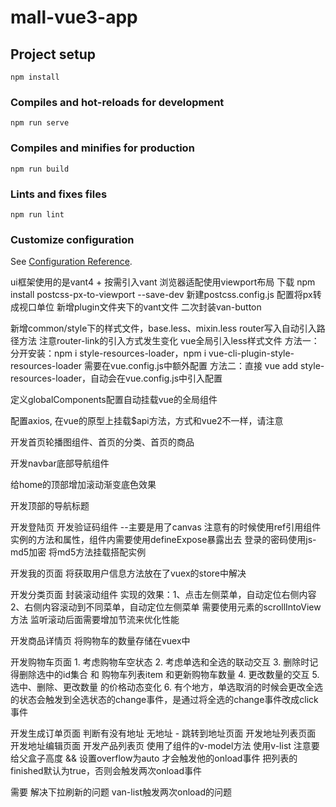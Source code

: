 <!--
 * @Date: 2022-12-27 20:44:21
 * @LastEditors: zhangshuangli
 * @LastEditTime: 2023-01-04 19:19:26
 * @Description: 这是****文件
-->
# mall-vue3-app

## Project setup
```
npm install
```

### Compiles and hot-reloads for development
```
npm run serve
```

### Compiles and minifies for production
```
npm run build
```

### Lints and fixes files
```
npm run lint
```

### Customize configuration
See [Configuration Reference](https://cli.vuejs.org/config/).

ui框架使用的是vant4 + 按需引入vant
浏览器适配使用viewport布局
下载 npm install postcss-px-to-viewport --save-dev
新建postcss.config.js 配置将px转成视口单位
新增plugin文件夹下的vant文件 二次封装van-button

新增common/style下的样式文件，base.less、mixin.less
router写入自动引入路径方法
注意router-link的引入方式发生变化
vue全局引入less样式文件
方法一：
分开安装：npm i style-resources-loader，npm i vue-cli-plugin-style-resources-loader
需要在vue.config.js中额外配置
方法二：直接 vue add style-resources-loader，自动会在vue.config.js中引入配置

定义globalComponents配置自动挂载vue的全局组件

配置axios, 在vue的原型上挂载$api方法，方式和vue2不一样，请注意

开发首页轮播图组件、首页的分类、首页的商品

开发navbar底部导航组件

给home的顶部增加滚动渐变底色效果

开发顶部的导航标题

开发登陆页
    开发验证码组件 --主要是用了canvas
    注意有的时候使用ref引用组件实例的方法和属性，组件内需要使用defineExpose暴露出去
    登录的密码使用js-md5加密 将md5方法挂载搭配实例

开发我的页面
    将获取用户信息方法放在了vuex的store中解决

开发分类页面
    封装滚动组件
    实现的效果：1、点击左侧菜单，自动定位右侧内容   2、右侧内容滚动到不同菜单，自动定位左侧菜单
                需要使用元素的scrollIntoView方法
                监听滚动后面需要增加节流来优化性能

开发商品详情页
    将购物车的数量存储在vuex中

开发购物车页面
    1. 考虑购物车空状态
    2. 考虑单选和全选的联动交互
    3. 删除时记得删除选中的id集合 和 购物车列表item 和更新购物车数量
    4. 更改数量的交互
    5. 选中、删除、更改数量 的价格动态变化
    6. 有个地方，单选取消的时候会更改全选的状态会触发到全选状态的change事件，是通过将全选的change事件改成click事件

开发生成订单页面
    判断有没有地址
        无地址 - 跳转到地址页面
开发地址列表页面
开发地址编辑页面
开发产品列表页
    使用了组件的v-model方法
    使用v-list 注意要给父盒子高度 && 设置overflow为auto 才会触发他的onload事件
    把列表的finished默认为true，否则会触发两次onload事件

需要 解决下拉刷新的问题
    van-list触发两次onload的问题